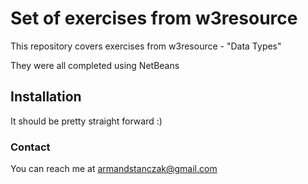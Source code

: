 # Set of exercises from w3resource

This repository covers exercises from w3resource - "Data Types"

They were all completed using NetBeans

## Installation

It should be pretty straight forward :)

### Contact

You can reach me at armandstanczak@gmail.com
